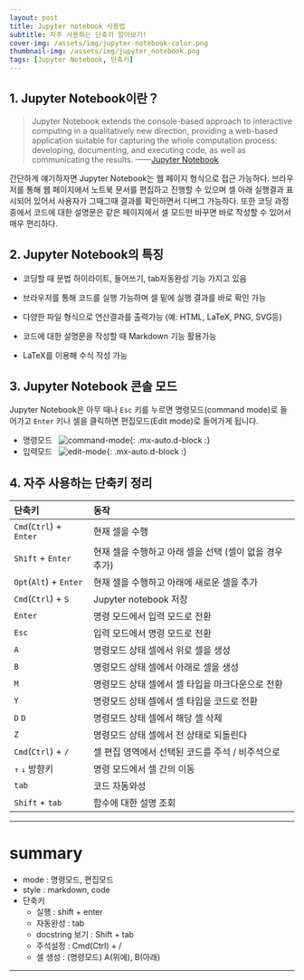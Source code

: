 ```yaml
---
layout: post
title: Jupyter notebook 사용법
subtitle: 자주 사용하는 단축키 알아보기!
cover-img: /assets/img/jupyter-notebook-color.png
thumbnail-img: /assets/img/jupyter_notebook.png
tags: [Jupyter Notebook, 단축키]
---
```


## 1. Jupyter Notebook이란？

> Jupyter Notebook extends the console-based approach to interactive computing in a qualitatively new direction, providing a web-based application suitable for capturing the whole computation process: developing, documenting, and executing code, as well as communicating the results. ——[Jupyter Notebook](https://jupyter-notebook.readthedocs.io/en/stable/notebook.html)

간단하게 얘기하자면 Jupyter Notebook는 웹 페이지 형식으로 접근 가능하다. 브라우저를 통해 웹 페이지에서 노트북 문서를 편집하고 진행할 수 있으며 셀 아래 실행결과 표시되어 있어서 사용자가 그때그때 결과를 확인하면서 디버그 가능하다. 또한 코딩 과정중에서 코드에 대한 설명문은 같은 페이지에서 셀 모드만 바꾸면 바로 작성할 수 있어서 매우 편리하다.

## 2. Jupyter Notebook의 특징

- 코딩할 때 문법 하이라이트, 들어쓰기, tab자동완성 기능 가지고 있음

- 브라우저를 통해 코드를 실행 가능하며 셀 밑에 실행 결과를 바로 확인 가능

- 다양한 파일 형식으로 연산결과를 출력가능 (예: HTML, LaTeX, PNG, SVG등)

- 코드에 대한 설명문을 작성할 때 Markdown 기능 활용가능

- LaTeX를 이용해 수식 작성 가능

## 3. Jupyter Notebook 콘솔 모드
Jupyter Notebook은 아무 때나 `Esc` 키를 누르면 명령모드(command mode)로 들어가고 `Enter` 키나 셀을 클릭하면 편집모드(Edit mode)로 들어가게 됩니다.
- 명령모드
&nbsp;
![command-mode](https://i.pinimg.com/originals/55/9d/ea/559deabb0a77b9b0285d42d72a74a5f7.png){: .mx-auto.d-block :}
&nbsp;
- 입력모드
&nbsp;
![edit-mode](https://i.pinimg.com/originals/03/29/cc/0329cc1fa4ccafdb0323311d4b5ed580.png){: .mx-auto.d-block :}


## 4. 자주 사용하는 단축키 정리

| 단축키 | 동작 |
| :------ |:--- |
| `Cmd`(`Ctrl`) + `Enter` | 현재 셀을 수행 | 
| `Shift` + `Enter` | 현재 셀을 수행하고 아래 셀을 선택 (셀이 없을 경우 추가) | 
| `Opt`(`Alt`) + `Enter` | 현재 셀을 수행하고 아래에 새로운 셀을 추가 |    
| `Cmd`(`Ctrl`) + `S` | Jupyter notebook 저장 |
| `Enter` | 명령 모드에서 입력 모드로 전환 |
| `Esc` | 입력 모드에서 명령 모드로 전환 |
| `A` | 명령모드 상태 셀에서 위로 셀을 생성 |
| `B` | 명령모드 상태 셀에서 아래로 셀을 생성|
| `M` | 명령모드 상태 셀에서 셀 타입을 마크다운으로 전환 |
| `Y` | 명령모드 상태 셀에서 셀 타입을 코드로 전환 |
| `D` `D`|명령모드 상태 셀에서 해당 셀 삭제|
| `Z` | 명령모드 상태 셀에서 전 상태로 되돌린다|
| `Cmd`(`Ctrl`) + `/` | 셀 편집 영역에서 선택된 코드를 주석 / 비주석으로 |
| `↑` `↓` 방향키 | 명령 모드에서 셀 간의 이동 |
| `tab`| 코드 자동와성|
| `Shift` + `tab`| 함수에 대한 설명 조회|

----
# summary
- mode : 명령모드, 편집모드
- style : markdown, code
- 단축키
    - 실행 : shift + enter
    - 자동완성 : tab
    - docstring 보기 : Shift + tab
    - 주석설정 : Cmd(Ctrl) + /
    - 셀 생성 : (명령모드) A(위에), B(아래)
    
----